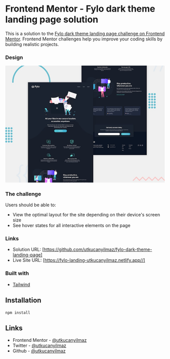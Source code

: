 # Frontend Mentor - Fylo dark theme landing page solution

This is a solution to the [Fylo dark theme landing page challenge on Frontend Mentor](https://www.frontendmentor.io/challenges/fylo-dark-theme-landing-page-5ca5f2d21e82137ec91a50fd). Frontend Mentor challenges help you improve your coding skills by building realistic projects.

### Design

![](./design/desktop-preview.jpg)

### The challenge

Users should be able to:

- View the optimal layout for the site depending on their device's screen size
- See hover states for all interactive elements on the page

### Links

- Solution URL: [https://github.com/utkucanyilmaz/fylo-dark-theme-landing-page]
- Live Site URL: [https://fylo-landing-utkucanyilmaz.netlify.app//]

### Built with

- [Tailwind](https://tailwindcss.com/)

## Installation

```
npm install
```

## Links

- Frontend Mentor - [@utkucanyilmaz](https://www.frontendmentor.io/profile/utkucanyilmaz)
- Twitter - [@utkucanyilmaz](https://www.twitter.com/utkucanyilmaz)
- Github - [@utkucanyilmaz](https://github.com/utkucanyilmaz)
